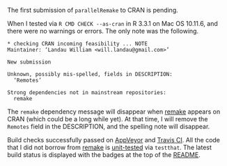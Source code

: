 The first submission of `parallelRemake` to CRAN is pending. 

When I tested via `R CMD CHECK --as-cran` in R 3.3.1 on Mac OS 10.11.6, and there were no warnings or errors. The only note was the following.

```
* checking CRAN incoming feasibility ... NOTE
Maintainer: ‘Landau William <will.landau@gmail.com>’

New submission

Unknown, possibly mis-spelled, fields in DESCRIPTION:
  ‘Remotes’

Strong dependencies not in mainstream repositories:
  remake
```

The `remake` dependency message will disappear when [remake](https://github.com/richfitz/remake) appears on CRAN (which could be a long while yet). At that time, I will remove the `Remotes` field in the DESCRIPTION, and the spelling note will disappear.

Build checks successfully passed on [AppVeyor](https://ci.appveyor.com/project/wlandau/parallelRemake) and [Travis CI](https://travis-ci.org/wlandau/parallelRemake). All the code that I did not borrow from [remake](https://github.com/richfitz/remake) is [unit-tested](https://codecov.io/github/wlandau/parallelRemake?branch=master) via `testthat`. The latest build status is displayed with the badges at the top of the [README](https://github.com/wlandau/parallelRemake/blob/master/README.md).

